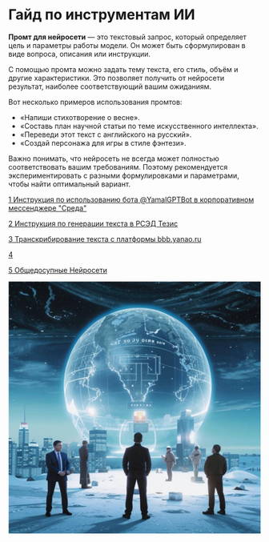 # Гайд по инструментам ИИ
**Промт для нейросети** — это текстовый запрос, который определяет цель и параметры работы модели. Он может быть сформулирован в виде вопроса, описания или инструкции.

С помощью промта можно задать тему текста, его стиль, объём и другие характеристики. Это позволяет получить от нейросети результат, наиболее соответствующий вашим ожиданиям.

Вот несколько примеров использования промтов:
* «Напиши стихотворение о весне».
* «Составь план научной статьи по теме искусственного интеллекта».
* «Переведи этот текст с английского на русский».
* «Создай персонажа для игры в стиле фэнтези».

Важно понимать, что нейросеть не всегда может полностью соответствовать вашим требованиям. Поэтому рекомендуется экспериментировать с разными формулировками и параметрами, чтобы найти оптимальный вариант.

 [1 Инструкция по использованию бота @YamalGPTBot в корпоративном мессенджере "Среда"](1_bot_YamalGPT.md)
 
 [2 Инструкция по генерации текста в РСЭД Тезис](2_rsed_medo.md)

 [3 Транскрибирование текста с платформы bbb.yanao.ru](3_trans_bbb.md)

 [4]()
 
 [5 Общедосупные Нейросети](5_other.md)
  
  

![image](/pic/kandinsky-download-1725022334556.png)
